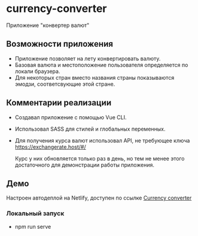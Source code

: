 # currency-converter

Приложение "конвертер валют"

## Возможности приложения

* Приложение позволяет на лету конвертировать валюту.
* Базовая валюта и местоположение пользователя определяется по локали браузера.
 * Для некоторых стран вместо названия страны показываются эмодзи, соответсвующие этой стране.

## Комментарии реализации

* Создавал приложение с помощью Vue CLI.
* Использовал SASS для стилей и глобальных переменных.
* Для получения курса валют использовал API, не требующее ключа https://exchangerate.host/#/

  Курс у них обновляется только раз в день, но тем не менее этого достаточного для демонстрации работы приложения.

## Демо 

Настроен автодеплой на Netlify, доступен по ссылке [Currency converter](https://resonant-bunny-d8a737.netlify.app/)

### Локальный запуск

* npm run serve
